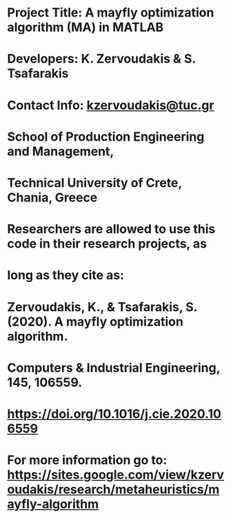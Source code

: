# Project Title: A mayfly optimization algorithm (MA) in MATLAB
#
# Developers: K. Zervoudakis & S. Tsafarakis
#
# Contact Info: kzervoudakis@tuc.gr
#               School of Production Engineering and Management,
#               Technical University of Crete, Chania, Greece
#
# Researchers are allowed to use this code in their research projects, as
# long as they cite as:
# Zervoudakis, K., & Tsafarakis, S. (2020). A mayfly optimization algorithm.
# Computers & Industrial Engineering, 145, 106559.
# https://doi.org/10.1016/j.cie.2020.106559
#
# For more information go to: https://sites.google.com/view/kzervoudakis/research/metaheuristics/mayfly-algorithm
